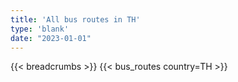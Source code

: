 ```yaml
---
title: 'All bus routes in TH'
type: 'blank'
date: "2023-01-01"
---
```


{{< breadcrumbs >}}
{{< bus_routes country=TH >}}
